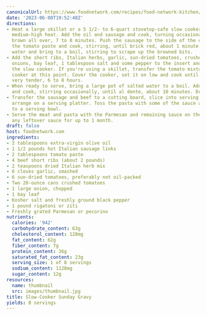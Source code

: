 ```yaml
---
canonicalUrl: https://www.foodnetwork.com/recipes/food-network-kitchen/slow-cooker-sunday-gravy-3362170
date: '2023-06-08T19:52:48Z'
directions:
- Heat a large skillet or a 5 1/2- to 6-quart stovetop-safe slow cooker insert over
  medium-high heat. Add the oil and sausage and cook, turning occasionally, until
  brown all over, 7 to 8 minutes. Push the sausage to the side of the cooker. Add
  the tomato paste and cook, stirring, until brick red, about 1 minute. Add 1/2 cup
  water and bring to a boil, stirring to scrape up the browned bits.
- Add the short ribs, Italian herbs, garlic, sun-dried tomatoes, crushed tomatoes,
  onions, bay leaf, 1 tablespoon salt and some pepper to the insert and put it into
  the slow cooker. If you're using a skillet, transfer the tomato mixture to the slow
  cooker at this point. Cover the cooker, set it on low and cook until the beef is
  very tender, 6 to 8 hours.
- When ready to serve, bring a large pot of salted water to a boil. Add the pasta
  and cook, stirring occasionally, until al dente, about 10 minutes. Drain.
- Transfer the sausage and beef to a cutting board, slice into serving portions and
  arrange on a serving platter. Toss the pasta with some of the sauce and transfer
  to a serving bowl.
- Serve the meat and pasta with the Parmesan and remaining sauce on the side. Freeze
  any leftover sauce for up to 1 month.
draft: false
host: foodnetwork.com
ingredients:
- 2 tablespoons extra-virgin olive oil
- 1 1/2 pounds hot Italian sausage links
- 2 tablespoons tomato paste
- 4 beef short ribs (about 2 pounds)
- 2 teaspoons dried Italian herb mix
- 6 cloves garlic, smashed
- 6 sun-dried tomatoes, preferably not oil-packed
- Two 28-ounce cans crushed tomatoes
- 1 large onion, chopped
- 1 bay leaf
- Kosher salt and freshly ground black pepper
- 1 pound rigatoni or ziti
- Freshly grated Parmesan or pecorino
nutrients:
  calories: '942'
  carbohydrate_content: 63g
  cholesterol_content: 128mg
  fat_content: 62g
  fiber_content: 7g
  protein_content: 36g
  saturated_fat_content: 23g
  serving_size: 1 of 8 servings
  sodium_content: 1128mg
  sugar_content: 12g
resources:
  name: thumbnail
  src: images/thumbnail.jpg
title: Slow-Cooker Sunday Gravy
yields: 8 servings
---
```

